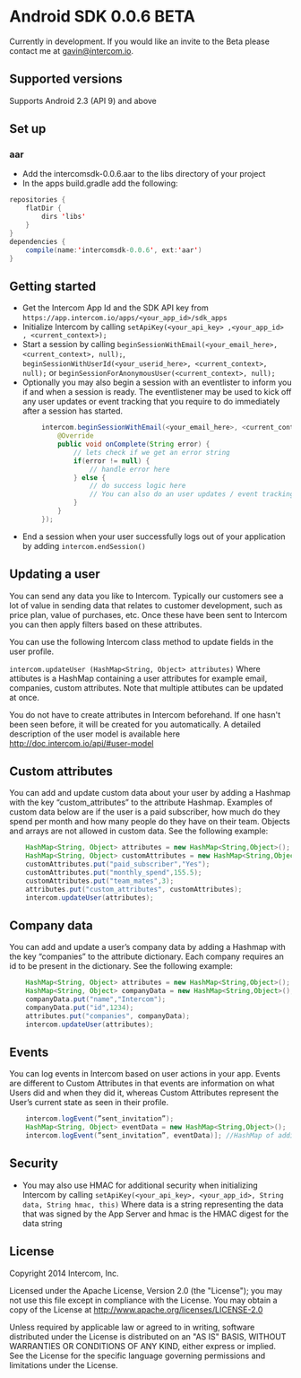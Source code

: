 # Android SDK 0.0.6 BETA

Currently in development. If you would like an invite to the Beta please contact me at gavin@intercom.io.

## Supported versions
Supports Android 2.3 (API 9) and above


## Set up
### aar
- Add the intercomsdk-0.0.6.aar to the libs directory of your project
- In the apps build.gradle add the following:
```Java
repositories {
    flatDir {
        dirs 'libs'
    }
}
dependencies {
    compile(name:'intercomsdk-0.0.6', ext:'aar')
}
```

## Getting started
- Get the Intercom App Id and the SDK API key from `https://app.intercom.io/apps/<your_app_id>/sdk_apps`
- Initialize Intercom by calling `setApiKey(<your_api_key> ,<your_app_id> , <current_context>);` 
- Start a session by calling `beginSessionWithEmail(<your_email_here>, <current_context>, null);`, `beginSessionWithUserId(<your_userid_here>, <current_context>, null);` or `beginSessionForAnonymousUser(<current_context>, null);`
- Optionally you may also begin a session with an eventlister to inform you if and when a session is ready. The eventlistener may be used to kick off any user updates or event tracking that you require to do immediately after a session has started.
```Java
        intercom.beginSessionWithEmail(<your_email_here>, <current_context>, new Intercom.IntercomEventListener() {
            @Override
            public void onComplete(String error) {
                // lets check if we get an error string
                if(error != null) {
                    // handle error here
                } else {
                    // do success logic here
                    // You can also do an user updates / event tracking from here as you are sure that the session has started at this point
                }
            }
        });
```
- End a session when your user successfully logs out of your application by adding
    `intercom.endSession()`

## Updating a user

You can send any data you like to Intercom. Typically our customers see a lot of value in sending data that relates to customer development, such as price plan, value of purchases, etc. Once these have been sent to Intercom you can then apply filters based on these attributes.

You can use the following Intercom class method to update fields in the user profile.

`intercom.updateUser (HashMap<String, Object> attributes)` Where attibutes is a HashMap containing a user attributes for example email, companies, custom attributes. Note that multiple attibutes can be updated at once.

You do not have to create attributes in Intercom beforehand. If one hasn't been seen before, it will be created for you automatically. A detailed description of the user model is available here http://doc.intercom.io/api/#user-model

## Custom attributes
You can add and update custom data about your user by adding a Hashmap with the key “custom_attributes” to the attribute Hashmap. Examples of custom data below are if the user is a paid subscriber, how much do they spend per month and how many people do they have on their team. Objects and arrays are not allowed in custom data. See the following example:
```Java   
    HashMap<String, Object> attributes = new HashMap<String,Object>();
    HashMap<String, Object> customAttributes = new HashMap<String,Object>();
    customAttributes.put("paid_subscriber","Yes");
    customAttributes.put("monthly_spend",155.5);
    customAttributes.put("team_mates",3);
    attributes.put("custom_attributes", customAttributes);
    intercom.updateUser(attributes);
```

## Company data
You can add and update a user’s company data by adding a Hashmap with the key “companies” to the attribute dictionary. Each company requires an id to be present in the dictionary. See the following example:

```Java   
    HashMap<String, Object> attributes = new HashMap<String,Object>();
    HashMap<String, Object> companyData = new HashMap<String,Object>();
    companyData.put("name","Intercom");
    companyData.put("id",1234);
    attributes.put("companies", companyData);
    intercom.updateUser(attributes);
```

## Events
You can log events in Intercom based on user actions in your app. Events are different to Custom Attributes in that events are information on what Users did and when they did it, whereas Custom Attributes represent the User’s current state as seen in their profile.
```Java  
    intercom.logEvent(”sent_invitation”);
    HashMap<String, Object> eventData = new HashMap<String,Object>();
    intercom.logEvent(”sent_invitation”, eventData)]; //HashMap of additional data for the event
```

## Security
- You may also use HMAC for additional security when initializing Intercom by calling `setApiKey(<your_api_key>, <your_app_id>, String data, String hmac, this)` Where data is a string representing the data that was signed by the App Server and hmac is the HMAC digest for the data string

## License
Copyright 2014 Intercom, Inc.

Licensed under the Apache License, Version 2.0 (the "License"); you may not use this file except in compliance with the License.
You may obtain a copy of the License at http://www.apache.org/licenses/LICENSE-2.0

Unless required by applicable law or agreed to in writing, software distributed under the License is distributed on an "AS IS" BASIS, WITHOUT WARRANTIES OR CONDITIONS OF ANY KIND, either express or implied. See the License for the specific language governing permissions and limitations under the License.
